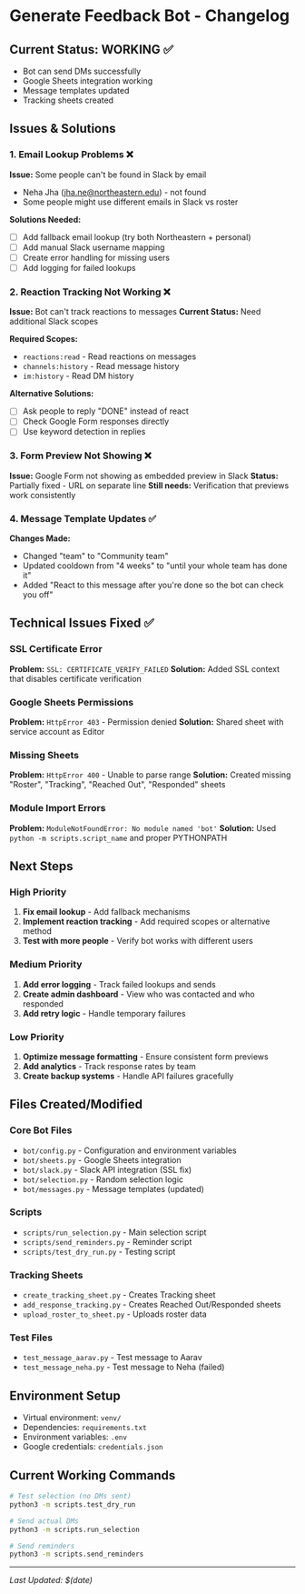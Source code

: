 # Generate Feedback Bot - Changelog

## Current Status: WORKING ✅
- Bot can send DMs successfully
- Google Sheets integration working
- Message templates updated
- Tracking sheets created

## Issues & Solutions

### 1. Email Lookup Problems ❌
**Issue:** Some people can't be found in Slack by email
- Neha Jha (jha.ne@northeastern.edu) - not found
- Some people might use different emails in Slack vs roster

**Solutions Needed:**
- [ ] Add fallback email lookup (try both Northeastern + personal)
- [ ] Add manual Slack username mapping
- [ ] Create error handling for missing users
- [ ] Add logging for failed lookups

### 2. Reaction Tracking Not Working ❌
**Issue:** Bot can't track reactions to messages
**Current Status:** Need additional Slack scopes

**Required Scopes:**
- `reactions:read` - Read reactions on messages
- `channels:history` - Read message history  
- `im:history` - Read DM history

**Alternative Solutions:**
- [ ] Ask people to reply "DONE" instead of react
- [ ] Check Google Form responses directly
- [ ] Use keyword detection in replies

### 3. Form Preview Not Showing ❌
**Issue:** Google Form not showing as embedded preview in Slack
**Status:** Partially fixed - URL on separate line
**Still needs:** Verification that previews work consistently

### 4. Message Template Updates ✅
**Changes Made:**
- Changed "team" to "Community team" 
- Updated cooldown from "4 weeks" to "until your whole team has done it"
- Added "React to this message after you're done so the bot can check you off"

## Technical Issues Fixed ✅

### SSL Certificate Error
**Problem:** `SSL: CERTIFICATE_VERIFY_FAILED`
**Solution:** Added SSL context that disables certificate verification

### Google Sheets Permissions
**Problem:** `HttpError 403` - Permission denied
**Solution:** Shared sheet with service account as Editor

### Missing Sheets
**Problem:** `HttpError 400` - Unable to parse range
**Solution:** Created missing "Roster", "Tracking", "Reached Out", "Responded" sheets

### Module Import Errors
**Problem:** `ModuleNotFoundError: No module named 'bot'`
**Solution:** Used `python -m scripts.script_name` and proper PYTHONPATH

## Next Steps

### High Priority
1. **Fix email lookup** - Add fallback mechanisms
2. **Implement reaction tracking** - Add required scopes or alternative method
3. **Test with more people** - Verify bot works with different users

### Medium Priority  
1. **Add error logging** - Track failed lookups and sends
2. **Create admin dashboard** - View who was contacted and who responded
3. **Add retry logic** - Handle temporary failures

### Low Priority
1. **Optimize message formatting** - Ensure consistent form previews
2. **Add analytics** - Track response rates by team
3. **Create backup systems** - Handle API failures gracefully

## Files Created/Modified

### Core Bot Files
- `bot/config.py` - Configuration and environment variables
- `bot/sheets.py` - Google Sheets integration
- `bot/slack.py` - Slack API integration (SSL fix)
- `bot/selection.py` - Random selection logic
- `bot/messages.py` - Message templates (updated)

### Scripts
- `scripts/run_selection.py` - Main selection script
- `scripts/send_reminders.py` - Reminder script
- `scripts/test_dry_run.py` - Testing script

### Tracking Sheets
- `create_tracking_sheet.py` - Creates Tracking sheet
- `add_response_tracking.py` - Creates Reached Out/Responded sheets
- `upload_roster_to_sheet.py` - Uploads roster data

### Test Files
- `test_message_aarav.py` - Test message to Aarav
- `test_message_neha.py` - Test message to Neha (failed)

## Environment Setup
- Virtual environment: `venv/`
- Dependencies: `requirements.txt`
- Environment variables: `.env`
- Google credentials: `credentials.json`

## Current Working Commands
```bash
# Test selection (no DMs sent)
python3 -m scripts.test_dry_run

# Send actual DMs
python3 -m scripts.run_selection

# Send reminders
python3 -m scripts.send_reminders
```

---
*Last Updated: $(date)*
